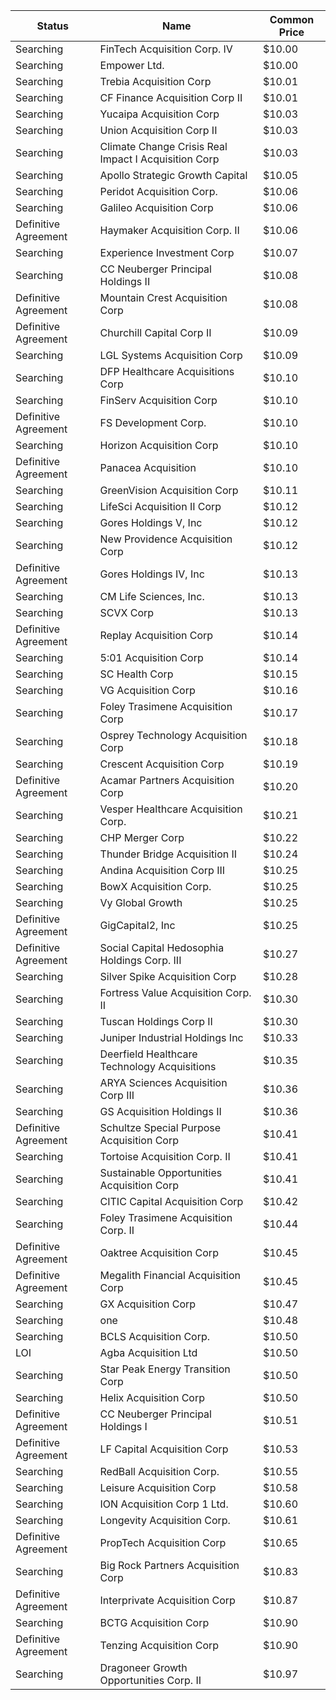 Status               | Name                                                 | Common Price 
-------------------- | ---------------------------------------------------- | -------------
Searching            | FinTech Acquisition Corp. IV                         | $10.00       
Searching            | Empower Ltd.                                         | $10.00       
Searching            | Trebia Acquisition Corp                              | $10.01       
Searching            | CF Finance Acquisition Corp II                       | $10.01       
Searching            | Yucaipa Acquisition Corp                             | $10.03       
Searching            | Union Acquisition Corp II                            | $10.03       
Searching            | Climate Change Crisis Real Impact I Acquisition Corp | $10.03       
Searching            | Apollo Strategic Growth Capital                      | $10.05       
Searching            | Peridot Acquisition Corp.                            | $10.06       
Searching            | Galileo Acquisition Corp                             | $10.06       
Definitive Agreement | Haymaker Acquisition Corp. II                        | $10.06       
Searching            | Experience Investment Corp                           | $10.07       
Searching            | CC Neuberger Principal Holdings II                   | $10.08       
Definitive Agreement | Mountain Crest Acquisition Corp                      | $10.08       
Definitive Agreement | Churchill Capital Corp II                            | $10.09       
Searching            | LGL Systems Acquisition Corp                         | $10.09       
Searching            | DFP Healthcare Acquisitions Corp                     | $10.10       
Searching            | FinServ Acquisition Corp                             | $10.10       
Definitive Agreement | FS Development Corp.                                 | $10.10       
Searching            | Horizon Acquisition Corp                             | $10.10       
Definitive Agreement | Panacea Acquisition                                  | $10.10       
Searching            | GreenVision Acquisition Corp                         | $10.11       
Searching            | LifeSci Acquisition II Corp                          | $10.12       
Searching            | Gores Holdings V, Inc                                | $10.12       
Searching            | New Providence Acquisition Corp                      | $10.12       
Definitive Agreement | Gores Holdings IV, Inc                               | $10.13       
Searching            | CM Life Sciences, Inc.                               | $10.13       
Searching            | SCVX Corp                                            | $10.13       
Definitive Agreement | Replay Acquisition Corp                              | $10.14       
Searching            | 5:01 Acquisition Corp                                | $10.14       
Searching            | SC Health Corp                                       | $10.15       
Searching            | VG Acquisition Corp                                  | $10.16       
Searching            | Foley Trasimene Acquisition Corp                     | $10.17       
Searching            | Osprey Technology Acquisition Corp                   | $10.18       
Searching            | Crescent Acquisition Corp                            | $10.19       
Definitive Agreement | Acamar Partners Acquisition Corp                     | $10.20       
Searching            | Vesper Healthcare Acquisition Corp.                  | $10.21       
Searching            | CHP Merger Corp                                      | $10.22       
Searching            | Thunder Bridge Acquisition II                        | $10.24       
Searching            | Andina Acquisition Corp III                          | $10.25       
Searching            | BowX Acquisition Corp.                               | $10.25       
Searching            | Vy Global Growth                                     | $10.25       
Definitive Agreement | GigCapital2, Inc                                     | $10.25       
Definitive Agreement | Social Capital Hedosophia Holdings Corp. III         | $10.27       
Searching            | Silver Spike Acquisition Corp                        | $10.28       
Searching            | Fortress Value Acquisition Corp. II                  | $10.30       
Searching            | Tuscan Holdings Corp II                              | $10.30       
Searching            | Juniper Industrial Holdings Inc                      | $10.33       
Searching            | Deerfield Healthcare Technology Acquisitions         | $10.35       
Searching            | ARYA Sciences Acquisition Corp III                   | $10.36       
Searching            | GS Acquisition Holdings II                           | $10.36       
Definitive Agreement | Schultze Special Purpose Acquisition Corp            | $10.41       
Searching            | Tortoise Acquisition Corp. II                        | $10.41       
Searching            | Sustainable Opportunities Acquisition Corp           | $10.41       
Searching            | CITIC Capital Acquisition Corp                       | $10.42       
Searching            | Foley Trasimene Acquisition Corp. II                 | $10.44       
Definitive Agreement | Oaktree Acquisition Corp                             | $10.45       
Definitive Agreement | Megalith Financial Acquisition Corp                  | $10.45       
Searching            | GX Acquisition Corp                                  | $10.47       
Searching            | one                                                  | $10.48       
Searching            | BCLS Acquisition Corp.                               | $10.50       
LOI                  | Agba Acquisition Ltd                                 | $10.50       
Searching            | Star Peak Energy Transition Corp                     | $10.50       
Searching            | Helix Acquisition Corp                               | $10.50       
Definitive Agreement | CC Neuberger Principal Holdings I                    | $10.51       
Definitive Agreement | LF Capital Acquisition Corp                          | $10.53       
Searching            | RedBall Acquisition Corp.                            | $10.55       
Searching            | Leisure Acquisition Corp                             | $10.58       
Searching            | ION Acquisition Corp 1 Ltd.                          | $10.60       
Searching            | Longevity Acquisition Corp.                          | $10.61       
Definitive Agreement | PropTech Acquisition Corp                            | $10.65       
Searching            | Big Rock Partners Acquisition Corp                   | $10.83       
Definitive Agreement | Interprivate Acquisition Corp                        | $10.87       
Searching            | BCTG Acquisition Corp                                | $10.90       
Definitive Agreement | Tenzing Acquisition Corp                             | $10.90       
Searching            | Dragoneer Growth Opportunities Corp. II              | $10.97       
